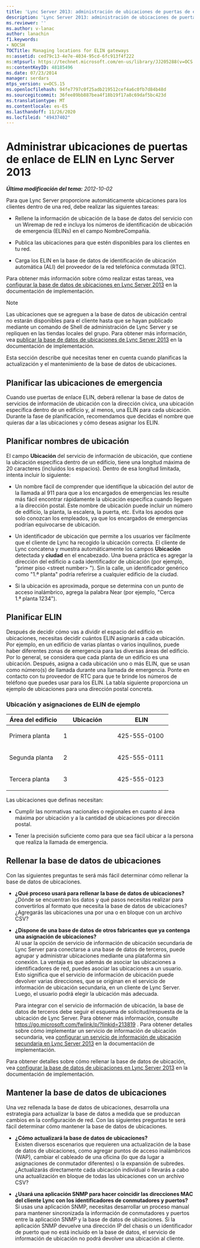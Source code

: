 ```yaml
---
title: 'Lync Server 2013: administración de ubicaciones de puertas de enlace de ELIN'
description: 'Lync Server 2013: administración de ubicaciones de puertas de enlace de ELIN.'
ms.reviewer: ''
ms.author: v-lanac
author: lanachin
f1.keywords:
- NOCSH
TOCTitle: Managing locations for ELIN gateways
ms:assetid: ced79c13-4e7e-4034-95cd-6fc913f4f222
ms:mtpsurl: https://technet.microsoft.com/en-us/library/JJ205288(v=OCS.15)
ms:contentKeyID: 48185496
ms.date: 07/23/2014
manager: serdars
mtps_version: v=OCS.15
ms.openlocfilehash: 94fe7797c0f25adb219512cef4a6c0fb7d84b48d
ms.sourcegitcommit: 36fee89bb887bea4f18b19f17a8c69daf5bc423d
ms.translationtype: MT
ms.contentlocale: es-ES
ms.lasthandoff: 11/26/2020
ms.locfileid: "49437402"
---
```

# <a name="managing-locations-for-elin-gateways-in-lync-server-2013"></a>Administrar ubicaciones de puertas de enlace de ELIN en Lync Server 2013

<div data-xmlns="http://www.w3.org/1999/xhtml">

<div class="topic" data-xmlns="http://www.w3.org/1999/xhtml" data-msxsl="urn:schemas-microsoft-com:xslt" data-cs="https://msdn.microsoft.com/">

<div data-asp="https://msdn2.microsoft.com/asp">



</div>

<div id="mainSection">

<div id="mainBody">

<span> </span>

_**Última modificación del tema:** 2012-10-02_

Para que Lync Server proporcione automáticamente ubicaciones para los clientes dentro de una red, debe realizar las siguientes tareas:

  - Rellene la información de ubicación de la base de datos del servicio con un Wiremap de red e incluya los números de identificación de ubicación de emergencia (ELINs) en el campo NombreCompañía.

  - Publica las ubicaciones para que estén disponibles para los clientes en tu red.

  - Carga los ELIN en la base de datos de identificación de ubicación automática (ALI) del proveedor de la red telefónica conmutada (RTC).

Para obtener más información sobre cómo realizar estas tareas, vea [configurar la base de datos de ubicaciones en Lync Server 2013](lync-server-2013-configure-the-location-database.md) en la documentación de implementación.

<div>


> [!NOTE]  
> Las ubicaciones que se agreguen a la base de datos de ubicación central no estarán disponibles para el cliente hasta que se hayan publicado mediante un comando de Shell de administración de Lync Server y se repliquen en las tiendas locales del grupo. Para obtener más información, vea <A href="lync-server-2013-publish-the-location-database.md">publicar la base de datos de ubicaciones de Lync Server 2013</A> en la documentación de implementación.



</div>

Esta sección describe qué necesitas tener en cuenta cuando planificas la actualización y el mantenimiento de la base de datos de ubicaciones.

<div>

## <a name="planning-emergency-locations"></a>Planificar las ubicaciones de emergencia

Cuando use puertas de enlace ELIN, deberá rellenar la base de datos de servicios de información de ubicación con la dirección cívica, una ubicación específica dentro de un edificio y, al menos, una ELIN para cada ubicación. Durante la fase de planificación, recomendamos que decidas el nombre que quieras dar a las ubicaciones y cómo deseas asignar los ELIN.

<div>

## <a name="planning-location-names"></a>Planificar nombres de ubicación

El campo **Ubicación** del servicio de información de ubicación, que contiene la ubicación específica dentro de un edificio, tiene una longitud máxima de 20 caracteres (incluidos los espacios). Dentro de esa longitud limitada, intenta incluir lo siguiente:

  - Un nombre fácil de comprender que identifique la ubicación del autor de la llamada al 911 para que a los encargados de emergencias les resulte más fácil encontrar rápidamente la ubicación específica cuando lleguen a la dirección postal. Este nombre de ubicación puede incluir un número de edificio, la planta, la escalera, la puerta, etc. Evita los apodos que solo conozcan los empleados, ya que los encargados de emergencias podrían equivocarse de ubicación.

  - Un identificador de ubicación que permite a los usuarios ver fácilmente que el cliente de Lync ha recogido la ubicación correcta. El cliente de Lync concatena y muestra automáticamente los campos **Ubicación** detectada y **ciudad** en el encabezado. Una buena práctica es agregar la dirección del edificio a cada identificador de ubicación (por ejemplo, "primer piso \<street number\> "). Sin la calle, un identificador genérico como "1.ª planta" podría referirse a cualquier edificio de la ciudad.

  - Si la ubicación es aproximada, porque se determina con un punto de acceso inalámbrico, agrega la palabra Near (por ejemplo, "Cerca 1.ª planta 1234").

</div>

<div>

## <a name="planning-elins"></a>Planificar ELIN

Después de decidir cómo vas a dividir el espacio del edificio en ubicaciones, necesitas decidir cuántos ELIN asignarás a cada ubicación. Por ejemplo, en un edificio de varias plantas o varios inquilinos, puede haber diferentes zonas de emergencia para las diversas áreas del edificio. Por lo general, se considera que cada planta de un edificio es una ubicación. Después, asigna a cada ubicación uno o más ELIN, que se usan como número(s) de llamada durante una llamada de emergencia. Ponte en contacto con tu proveedor de RTC para que te brinde los números de teléfono que puedes usar para los ELIN. La tabla siguiente proporciona un ejemplo de ubicaciones para una dirección postal concreta.

### <a name="sample-location-and-elin-assignments"></a>Ubicación y asignaciones de ELIN de ejemplo

<table>
<colgroup>
<col style="width: 33%" />
<col style="width: 33%" />
<col style="width: 33%" />
</colgroup>
<thead>
<tr class="header">
<th>Área del edificio</th>
<th>Ubicación</th>
<th>ELIN</th>
</tr>
</thead>
<tbody>
<tr class="odd">
<td><p>Primera planta</p></td>
<td><p>1</p></td>
<td><p>425-555-0100</p></td>
</tr>
<tr class="even">
<td><p>Segunda planta</p></td>
<td><p>2</p></td>
<td><p>425-555-0111</p></td>
</tr>
<tr class="odd">
<td><p>Tercera planta</p></td>
<td><p>3</p></td>
<td><p>425-555-0123</p></td>
</tr>
</tbody>
</table>


Las ubicaciones que definas necesitan:

  - Cumplir las normativas nacionales o regionales en cuanto al área máxima por ubicación y a la cantidad de ubicaciones por dirección postal.

  - Tener la precisión suficiente como para que sea fácil ubicar a la persona que realiza la llamada de emergencia.

</div>

</div>

<div>

## <a name="populating-the-location-database"></a>Rellenar la base de datos de ubicaciones

Con las siguientes preguntas te será más fácil determinar cómo rellenar la base de datos de ubicaciones.

  - **¿Qué proceso usará para rellenar la base de datos de ubicaciones?**  
    ¿Dónde se encuentran los datos y qué pasos necesitas realizar para convertirlos al formato que necesita la base de datos de ubicaciones? ¿Agregarás las ubicaciones una por una o en bloque con un archivo CSV?

<!-- end list -->

  - **¿Dispone de una base de datos de otros fabricantes que ya contenga una asignación de ubicaciones?**  
    Al usar la opción de servicio de información de ubicación secundaria de Lync Server para conectarse a una base de datos de terceros, puede agrupar y administrar ubicaciones mediante una plataforma sin conexión. La ventaja es que además de asociar las ubicaciones a identificadores de red, puedes asociar las ubicaciones a un usuario. Esto significa que el servicio de información de ubicación puede devolver varias direcciones, que se originan en el servicio de información de ubicación secundaria, en un cliente de Lync Server. Luego, el usuario podrá elegir la ubicación más adecuada.
    
    Para integrar con el servicio de información de ubicación, la base de datos de terceros debe seguir el esquema de solicitud/respuesta de la ubicación de Lync Server. Para obtener más información, consulte <https://go.microsoft.com/fwlink/p/?linkid=213819> . Para obtener detalles sobre cómo implementar un servicio de información de ubicación secundaria, vea [configurar un servicio de información de ubicación secundaria en Lync Server 2013](lync-server-2013-configure-a-secondary-location-information-service.md) en la documentación de implementación.

Para obtener detalles sobre cómo rellenar la base de datos de ubicación, vea [configurar la base de datos de ubicaciones en Lync Server 2013](lync-server-2013-configure-the-location-database.md) en la documentación de implementación.

</div>

<div>

## <a name="maintaining-the-location-database"></a>Mantener la base de datos de ubicaciones

Una vez rellenada la base de datos de ubicaciones, desarrolla una estrategia para actualizar la base de datos a medida que se produzcan cambios en la configuración de red. Con las siguientes preguntas te será fácil determinar cómo mantener la base de datos de ubicaciones.

  - **¿Cómo actualizará la base de datos de ubicaciones?**  
    Existen diversos escenarios que requieren una actualización de la base de datos de ubicaciones, como agregar puntos de acceso inalámbricos (WAP), cambiar el cableado de una oficina (lo que da lugar a asignaciones de conmutador diferentes) o la expansión de subredes. ¿Actualizarás directamente cada ubicación individual o llevarás a cabo una actualización en bloque de todas las ubicaciones con un archivo CSV?

<!-- end list -->

  - **¿Usará una aplicación SNMP para hacer coincidir las direcciones MAC del cliente Lync con los identificadores de conmutadores y puertos?**  
    Si usas una aplicación SNMP, necesitas desarrollar un proceso manual para mantener sincronizada la información de conmutadores y puertos entre la aplicación SNMP y la base de datos de ubicaciones. Si la aplicación SNMP devuelve una dirección IP del chasis o un identificador de puerto que no está incluido en la base de datos, el servicio de información de ubicación no podrá devolver una ubicación al cliente.

</div>

</div>

<span> </span>

</div>

</div>

</div>

